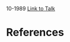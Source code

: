 

10-1989
[Link to Talk](https://www.churchofjesuschrist.org/study/general-conference/1989/10/saturday-morning-session?lang=eng)



# References

